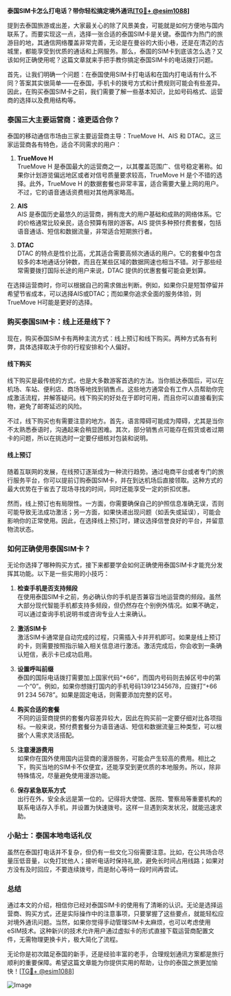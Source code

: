**泰国SIM卡怎么打电话？带你轻松搞定境外通讯[[TG💪+ @esim1088](https://t.me/s/esim1088)]**

提到去泰国旅游或出差，大家最关心的除了风景美食，可能就是如何方便地与国内联系了。而要实现这一点，选择一张合适的泰国SIM卡是关键。泰国作为热门的旅游目的地，其通信网络覆盖非常完善，无论是在曼谷的大街小巷，还是在清迈的古城里，都能享受到优质的通话和上网服务。那么，泰国的SIM卡到底该怎么选？又该如何正确使用呢？这篇文章就来手把手教你搞定泰国SIM卡的电话拨打问题。

首先，让我们明确一个问题：在泰国使用SIM卡打电话和在国内打电话有什么不同？答案其实很简单——在泰国，手机卡的拨号方式和计费规则可能会有些差异。因此，在购买泰国SIM卡之前，我们需要了解一些基本知识，比如号码格式、运营商的选择以及费用结构等。

### 泰国三大主要运营商：谁更适合你？

泰国的移动通信市场由三家主要运营商主导：TrueMove H、AIS 和 DTAC。这三家运营商各有特色，适合不同需求的用户：

1. **TrueMove H**  
   TrueMove H 是泰国最大的运营商之一，以其覆盖范围广、信号稳定著称。如果你计划游览偏远地区或者对信号质量要求较高，TrueMove H 是个不错的选择。此外，TrueMove H 的数据套餐也非常丰富，适合需要大量上网的用户。不过，它的语音通话资费相对其他两家略高。

2. **AIS**  
   AIS 是泰国历史最悠久的运营商，拥有庞大的用户基础和成熟的网络体系。它的价格通常比较亲民，适合预算有限的游客。AIS 提供多种预付费套餐，包括语音通话、短信和数据流量，非常适合短期旅行者。

3. **DTAC**  
   DTAC 的特点是性价比高，尤其适合需要高频次通话的用户。它的套餐中包含较多的本地通话分钟数，而且在某些区域的数据网速也相当不错。对于那些经常需要拨打国际长途的用户来说，DTAC 提供的优惠套餐可能会更划算。

在选择运营商时，你可以根据自己的需求做出判断。例如，如果你只是短暂停留并希望节省成本，可以选择AIS或DTAC；而如果你追求全面的服务体验，则TrueMove H可能是更好的选择。

### 购买泰国SIM卡：线上还是线下？

现在，购买泰国SIM卡有两种主流方式：线上预订和线下购买。两种方式各有利弊，具体选择取决于你的行程安排和个人偏好。

#### 线下购买

线下购买是最传统的方式，也是大多数游客首选的方法。当你抵达泰国后，可以在机场、车站、便利店、商场等地找到销售点。这些地方通常会有工作人员帮助你完成激活流程，并解答疑问。线下购买的好处在于即时可用，而且你可以直接看到实物，避免了邮寄延迟的风险。

不过，线下购买也有需要注意的地方。首先，语言障碍可能成为障碍，尤其是当你不太熟悉泰语时，沟通起来会稍显困难。其次，部分销售点可能存在假货或者过期卡的问题，所以在挑选时一定要仔细核对包装和说明。

#### 线上预订

随着互联网的发展，在线预订逐渐成为一种流行趋势。通过电商平台或者专门的旅行服务平台，你可以提前订购泰国SIM卡，并在到达机场后直接领取。这种方式的最大优势在于省去了现场寻找的时间，同时还能享受一定的折扣优惠。

然而，线上预订也有局限性。一方面，你需要确保自己的护照信息准确无误，否则可能导致无法成功激活；另一方面，如果快递出现问题（如丢失或延误），可能会影响你的正常使用。因此，在选择线上预订时，建议选择信誉良好的平台，并留意物流状态。

### 如何正确使用泰国SIM卡？

无论你选择了哪种购买方式，接下来都要学会如何正确使用泰国SIM卡才能充分发挥其功能。以下是一些实用的小技巧：

1. **检查手机是否支持频段**  
   在使用泰国SIM卡之前，务必确认你的手机是否兼容当地运营商的频段。虽然大部分现代智能手机都支持多频段，但仍然存在个别例外情况。如果不确定，可以通过查询手机说明书或咨询专业人士来确认。

2. **激活SIM卡**  
   激活SIM卡通常是自动完成的过程，只需插入卡并开机即可。如果是线上预订的卡，则需要按照指示输入相关信息进行激活。激活完成后，你会收到一条确认短信，表示卡已成功启用。

3. **设置呼叫前缀**  
   泰国的国际电话拨打需要加上国家代码“+66”，而国内号码则去掉区号中的第一个“0”。例如，如果你想拨打国内的手机号码13912345678，应拨打“+66 91 234 5678”。如果是固定电话，则需要添加完整的区号。

4. **购买合适的套餐**  
   不同的运营商提供的套餐内容差异较大，因此在购买前一定要仔细对比各项指标。一般来说，预付费套餐分为语音通话、短信和数据流量三种类型，可以根据个人需求灵活搭配。

5. **注意漫游费用**  
   如果你在国外使用国内运营商的漫游服务，可能会产生较高的费用。相比之下，购买当地的SIM卡不仅便宜，还能享受到更优质的本地服务。所以，除非特殊情况，尽量避免使用漫游功能。

6. **保存紧急联系方式**  
   出行在外，安全永远是第一位的。记得将大使馆、医院、警察局等重要机构的联系电话存入手机，并设置为快速拨号。这样一旦遇到突发状况，就能迅速求助。

### 小贴士：泰国本地电话礼仪

虽然在泰国打电话并不复杂，但仍有一些文化习俗需要注意。比如，在公共场合尽量压低音量，以免打扰他人；接听电话时保持礼貌，避免长时间占用线路；如果对方没有及时回应，不要连续拨号，而是耐心等待一段时间再尝试。

### 总结

通过本文的介绍，相信你已经对泰国SIM卡的使用有了清晰的认识。无论是选择运营商、购买方式，还是实际操作中的注意事项，只要掌握了这些要点，就能轻松应对境外通讯问题。当然，如果你觉得手动管理SIM卡太麻烦，也可以考虑使用eSIM技术。这种新兴的技术允许用户通过虚拟卡的形式直接下载运营商配置文件，无需物理更换卡片，极大简化了流程。

无论你是初次踏足泰国的新手，还是经验丰富的老手，合理规划通讯方案都是旅行顺利的重要保障。希望这篇文章能为你提供实用的帮助，让你的泰国之旅更加愉快！[[TG💪+ @esim1088](https://t.me/s/esim1088)]

![Image](https://i.postimg.cc/4NQfJmqS/Snipaste-2025-05-13-00-14-12.png)